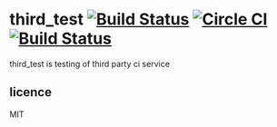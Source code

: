 # third_test [![Build Status](https://travis-ci.org/178inaba/third_test.svg?branch=master)](https://travis-ci.org/178inaba/third_test) [![Circle CI](https://circleci.com/gh/178inaba/third_test.svg?style=svg)](https://circleci.com/gh/178inaba/third_test) [![Build Status](https://drone.io/github.com/178inaba/third_test/status.png)](https://drone.io/github.com/178inaba/third_test/latest)

third_test is testing of third party ci service

## licence

MIT
